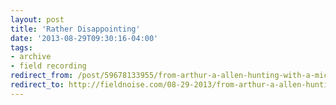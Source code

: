 ```yaml
---
layout: post 
title: 'Rather Disappointing' 
date: '2013-08-29T09:30:16-04:00' 
tags: 
- archive 
- field recording 
redirect_from: /post/59678133955/from-arthur-a-allen-hunting-with-a-microphone/
redirect_to: http://fieldnoise.com/08-29-2013/from-arthur-a-allen-hunting-with-a-microphone
---
```


